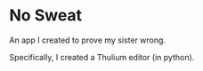 # No Sweat
 An app I created to prove my sister wrong.

 Specifically, I created a Thulium editor (in python).